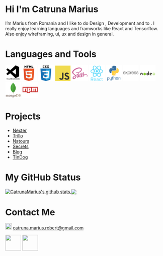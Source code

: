  # Hi I'm Catruna Marius  
  I’m Marius from Romania and I like to do Design , Development and to . I really enjoy learning languages and framworks like React and Tensorflow. Also enjoy wireframing, ui, ux and design in general. 


# Languages and Tools  

<!-- <code><img height="40" src="https://raw.githubusercontent.com/github/explore/80688e429a7d4ef2fca1e82350fe8e3517d3494d/topics/javascript/javascript.png"></code>
<code><img height="20" src="https://raw.githubusercontent.com/github/explore/80688e429a7d4ef2fca1e82350fe8e3517d3494d/topics/react/react.png"></code>
<code><img height="20" src="https://raw.githubusercontent.com/github/explore/80688e429a7d4ef2fca1e82350fe8e3517d3494d/topics/nodejs/nodejs.png"></code>
<code><img height="40" src="https://raw.githubusercontent.com/github/explore/80688e429a7d4ef2fca1e82350fe8e3517d3494d/topics/npm/npm.png"></code>  
<code><img height="40" src="https://raw.githubusercontent.com/github/explore/80688e429a7d4ef2fca1e82350fe8e3517d3494d/topics/express/express.png"></code> 
<code><img height="40" src="https://raw.githubusercontent.com/github/explore/80688e429a7d4ef2fca1e82350fe8e3517d3494d/topics/ode/VisualStudioCode.png"></code>  -->

<img height="50"  src="https://github.com/devicons/devicon/blob/master/icons/vscode/vscode-plain-wordmark.svg" /><img height="50" width="50" src="https://github.com/devicons/devicon/blob/master/icons/html5/html5-original-wordmark.svg" />
<img height="50" width="50" src="https://github.com/devicons/devicon/blob/master/icons/css3/css3-original-wordmark.svg" />
<img height="50" width="50" src="https://github.com/devicons/devicon/blob/master/icons/javascript/javascript-original.svg" />
<img height="50"  src="https://github.com/devicons/devicon/blob/master/icons/sass/sass-original.svg" />
<img height="50" width="50" src="https://github.com/devicons/devicon/blob/master/icons/react/react-original-wordmark.svg" />
<img height="50" width="50" src="https://github.com/devicons/devicon/blob/master/icons/python/python-original-wordmark.svg" />
<img height="50" width="50" src="https://github.com/devicons/devicon/blob/master/icons/express/express-original-wordmark.svg" />
<img height="50" width="50" src="https://github.com/devicons/devicon/blob/master/icons/nodejs/nodejs-original-wordmark.svg" />
<img height="50" width="50" src="https://github.com/devicons/devicon/blob/master/icons/mongodb/mongodb-original-wordmark.svg" />
<img height="50" width="50" src="https://github.com/devicons/devicon/blob/master/icons/npm/npm-original-wordmark.svg" />


# Projects
- [Nexter](https://github.com/CatrunaMarius/Nexter)
- [Trillo](https://github.com/CatrunaMarius/Trillo)
- [Natours](https://github.com/CatrunaMarius/Natours)
- [Secrets](https://github.com/CatrunaMarius/Secrets)
- [Blog](https://github.com/CatrunaMarius/Blog)
- [TinDog](https://github.com/CatrunaMarius/TinDog)
# My GitHub Status 
<a href="https://github.com/CatrunaMarius/github-readme-stats">
  <img align="center" src="https://github-readme-stats.anuraghazra1.vercel.app/api?username=CatrunaMarius&show_icons=true&include_all_commits=true&theme=material-palenight" alt="CatrunaMarius's github stats" />
  
</a>


<a href="https://github.com/CatrunaMarius/github-readme-stats">
  <!-- Change the `github-readme-stats.anuraghazra1.vercel.app` to `github-readme-stats.vercel.app`  -->
  <img align="center" height="196" src="https://github-readme-stats.anuraghazra1.vercel.app/api/top-langs/?username=CatrunaMarius&layout=compact&theme=material-palenight" />
</a>


# Contact Me
 <img height="20" width="20" src="https://cdn.worldvectorlogo.com/logos/official-gmail-icon-2020-.svg" /> catruna.marius.robert@gmail.com
 
[<img height="50" width="50" src="https://cdn.worldvectorlogo.com/logos/linkedin-icon-2.svg" />](https://www.linkedin.com/in/catruna-marius-robert-a7088ba7)
[<img height="50" width="50" src="https://cdn4.iconfinder.com/data/icons/logos-brands-5/24/codesandbox-4096.png" />](https://codesandbox.io/u/catruna.marius.robert)

<iconify-icon data-icon="simple-icons:codesandbox"></iconify-icon>
<!---
CatrunaMarius/CatrunaMarius is a ✨ special ✨ repository because its `README.md` (this file) appears on your GitHub profile.
You can click the Preview link to take a look at your changes.
--->
